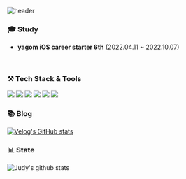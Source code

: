 ![header](https://capsule-render.vercel.app/api?type=wave&color=auto&height=200&section=header&text=Judy's%20GitHub&fontSize=60)

### 🎓 Study
- **yagom iOS career starter 6th** (2022.04.11 ~ 2022.10.07)

<br>

### ⚒️  Tech Stack & Tools
<img src="https://img.shields.io/badge/iOS-000000?style=for-the-badge&logo=iOS&logoColor=white"> <img src="https://img.shields.io/badge/Swift-F05138?style=for-the-badge&logo=Swift&logoColor=white"> <img src="https://img.shields.io/badge/Xcode-147EFB?style=for-the-badge&logo=Xcode&logoColor=white"> <img src="https://img.shields.io/badge/Git-F05032?style=for-the-badge&logo=Git&logoColor=white"> <img src="https://img.shields.io/badge/GitHub-181717?style=for-the-badge&logo=GitHub&logoColor=white"> <img src="https://img.shields.io/badge/Firebase-FFCA28?style=for-the-badge&logo=Firebase&logoColor=white">
<br>

### 📚 Blog
[![Velog's GitHub stats](https://velog-readme-stats.vercel.app/api/badge?name=velog)](https://velog.io/@juyoung999) 
<br>

### 📊 State

![Judy's github stats](https://github-readme-stats.vercel.app/api?username=Judy-999&show_icons=true)
